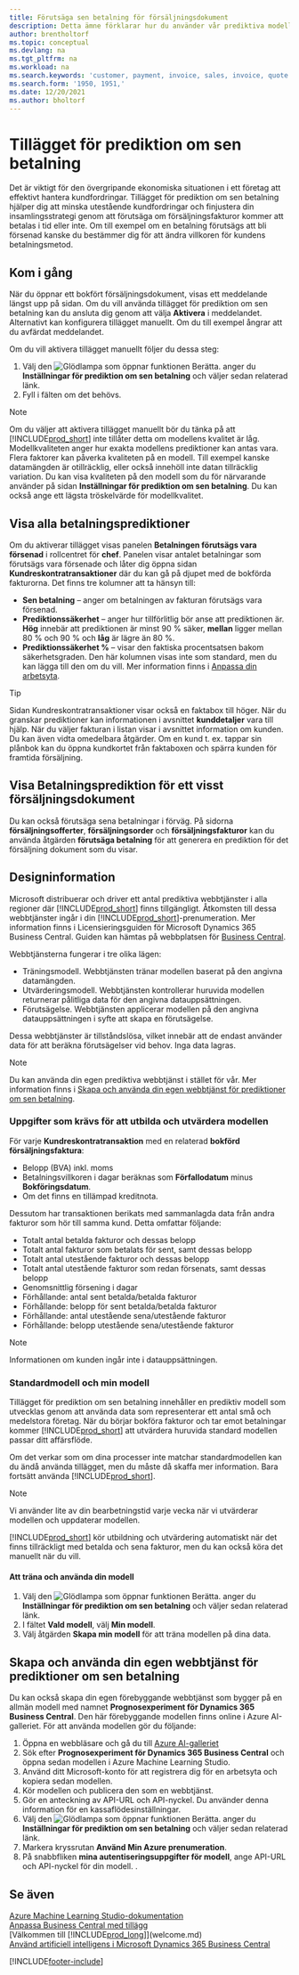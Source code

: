 ```yaml
---
title: Förutsäga sen betalning för försäljningsdokument
description: Detta ämne förklarar hur du använder vår prediktiva modell för att förutsäga om en faktura kommer att betalas i tid eller inte.
author: brentholtorf
ms.topic: conceptual
ms.devlang: na
ms.tgt_pltfrm: na
ms.workload: na
ms.search.keywords: 'customer, payment, invoice, sales, invoice, quote'
ms.search.form: '1950, 1951,'
ms.date: 12/20/2021
ms.author: bholtorf
---
```

# <a name="the-late-payment-prediction-extension"></a>Tillägget för prediktion om sen betalning

Det är viktigt för den övergripande ekonomiska situationen i ett företag att effektivt hantera kundfordringar. Tillägget för prediktion om sen betalning hjälper dig att minska utestående kundfordringar och finjustera din insamlingsstrategi genom att förutsäga om försäljningsfakturor kommer att betalas i tid eller inte. Om till exempel om en betalning förutsägs att bli försenad kanske du bestämmer dig för att ändra villkoren för kundens betalningsmetod.

## <a name="getting-started"></a>Kom i gång

När du öppnar ett bokfört försäljningsdokument, visas ett meddelande längst upp på sidan. Om du vill använda tillägget för prediktion om sen betalning kan du ansluta dig genom att välja **Aktivera** i meddelandet. Alternativt kan konfigurera tillägget manuellt. Om du till exempel ångrar att du avfärdat meddelandet.  

Om du vill aktivera tillägget manuellt följer du dessa steg:

1. Välj den ![Glödlampa som öppnar funktionen Berätta.](media/ui-search/search_small.png "Berätta för mig vad du vill göra") anger du **Inställningar för prediktion om sen betalning** och väljer sedan relaterad länk.  
2. Fyll i fälten om det behövs.

> [!NOTE]
> Om du väljer att aktivera tillägget manuellt bör du tänka på att [!INCLUDE[prod_short](includes/prod_short.md)] inte tillåter detta om modellens kvalitet är låg. Modellkvaliteten anger hur exakta modellens prediktioner kan antas vara. Flera faktorer kan påverka kvaliteten på en modell. Till exempel kanske datamängden är otillräcklig, eller också innehöll inte datan tillräcklig variation. Du kan visa kvaliteten på den modell som du för närvarande använder på sidan **Inställningar för prediktion om sen betalning**. Du kan också ange ett lägsta tröskelvärde för modellkvalitet.   

## <a name="viewing-all-payment-predictions"></a>Visa alla betalningsprediktioner

Om du aktiverar tillägget visas panelen **Betalningen förutsägs vara försenad** i rollcentret för **chef**. Panelen visar antalet betalningar som förutsägs vara försenade och låter dig öppna sidan **Kundreskontratransaktioner** där du kan gå på djupet med de bokförda fakturorna. Det finns tre kolumner att ta hänsyn till:  

* **Sen betalning** – anger om betalningen av fakturan förutsägs vara försenad.
* **Prediktionssäkerhet** – anger hur tillförlitlig bör anse att prediktionen är. **Hög** innebär att prediktionen är minst 90 % säker, **mellan** ligger mellan 80 % och 90 % och **låg** är lägre än 80 %.
* **Prediktionssäkerhet %** – visar den faktiska procentsatsen bakom säkerhetsgraden. Den här kolumnen visas inte som standard, men du kan lägga till den om du vill. Mer information finns i [Anpassa din arbetsyta](ui-personalization-user.md).

> [!TIP]
> Sidan Kundreskontratransaktioner visar också en faktabox till höger. När du granskar prediktioner kan informationen i avsnittet **kunddetaljer** vara till hjälp. När du väljer fakturan i listan visar i avsnittet information om kunden. Du kan även vidta omedelbara åtgärder. Om en kund t. ex. tappar sin plånbok kan du öppna kundkortet från faktaboxen och spärra kunden för framtida försäljning.  

## <a name="viewing-a-payment-prediction-for-a-specific-sales-document"></a>Visa Betalningsprediktion för ett visst försäljningsdokument

Du kan också förutsäga sena betalningar i förväg. På sidorna **försäljningsofferter**, **försäljningsorder** och **försäljningsfakturor** kan du använda åtgärden **förutsäga betalning** för att generera en prediktion för det försäljning dokument som du visar.

<!--## Scheduling Payment Predictions
On the **Late Payment Prediction Setup** page you can schedule updates to payment predictions for a time that is convenient for you. -->

## <a name="design-details"></a>Designinformation

Microsoft distribuerar och driver ett antal prediktiva webbtjänster i alla regioner där [!INCLUDE[prod_short](includes/prod_short.md)] finns tillgängligt. Åtkomsten till dessa webbtjänster ingår i din [!INCLUDE[prod_short](includes/prod_short.md)]-prenumeration. Mer information finns i Licensieringsguiden för Microsoft Dynamics 365 Business Central. Guiden kan hämtas på webbplatsen för [Business Central](https://dynamics.microsoft.com/business-central/overview/).

Webbtjänsterna fungerar i tre olika lägen:

* Träningsmodell. Webbtjänsten tränar modellen baserat på den angivna datamängden.
* Utvärderingsmodell. Webbtjänsten kontrollerar huruvida modellen returnerar pålitliga data för den angivna datauppsättningen.
* Förutsägelse. Webbtjänsten applicerar modellen på den angivna datauppsättningen i syfte att skapa en förutsägelse.

Dessa webbtjänster är tillståndslösa, vilket innebär att de endast använder data för att beräkna förutsägelser vid behov. Inga data lagras. 

> [!NOTE]  
> Du kan använda din egen prediktiva webbtjänst i stället för vår. Mer information finns i [Skapa och använda din egen webbtjänst för prediktioner om sen betalning](#AnchorText).

### <a name="data-required-to-train-and-evaluate-the-model"></a>Uppgifter som krävs för att utbilda och utvärdera modellen

För varje **Kundreskontratransaktion** med en relaterad **bokförd försäljningsfaktura**:

* Belopp (BVA) inkl. moms
* Betalningsvillkoren i dagar beräknas som **Förfallodatum** minus **Bokföringsdatum**.
* Om det finns en tillämpad kreditnota. 

Dessutom har transaktionen berikats med sammanlagda data från andra fakturor som hör till samma kund. Detta omfattar följande:

- Totalt antal betalda fakturor och dessas belopp
- Totalt antal fakturor som betalats för sent, samt dessas belopp
- Totalt antal utestående fakturor och dessas belopp
- Totalt antal utestående fakturor som redan försenats, samt dessas belopp
- Genomsnittlig försening i dagar
- Förhållande: antal sent betalda/betalda fakturor
- Förhållande: belopp för sent betalda/betalda fakturor
- Förhållande: antal utestående sena/utestående fakturor
- Förhållande: belopp utestående sena/utestående fakturor

> [!NOTE]
> Informationen om kunden ingår inte i datauppsättningen.

### <a name="standard-model-and-my-model"></a>Standardmodell och min modell

Tillägget för prediktion om sen betalning innehåller en prediktiv modell som utvecklas genom att använda data som representerar ett antal små och medelstora företag. När du börjar bokföra fakturor och tar emot betalningar kommer [!INCLUDE[prod_short](includes/prod_short.md)] att utvärdera huruvida standard modellen passar ditt affärsflöde. 

Om det verkar som om dina processer inte matchar standardmodellen kan du ändå använda tillägget, men du måste då skaffa mer information. Bara fortsätt använda [!INCLUDE[prod_short](includes/prod_short.md)].
> [!NOTE]
> Vi använder lite av din bearbetningstid varje vecka när vi utvärderar modellen och uppdaterar modellen. 

[!INCLUDE[prod_short](includes/prod_short.md)] kör utbildning och utvärdering automatiskt när det finns tillräckligt med betalda och sena fakturor, men du kan också köra det manuellt när du vill.

#### <a name="to-train-and-use-your-model"></a>Att träna och använda din modell

1. Välj den ![Glödlampa som öppnar funktionen Berätta.](media/ui-search/search_small.png "Berätta för mig vad du vill göra") anger du **Inställningar för prediktion om sen betalning** och väljer sedan relaterad länk.  
2. I fältet **Vald modell**, välj **Min modell**.
3. Välj åtgärden **Skapa min modell** för att träna modellen på dina data.  

## <a name="a-nameanchortext-acreate-and-use-your-own-predictive-web-service-for-late-payment-prediction"></a><a name="AnchorText"> </a>Skapa och använda din egen webbtjänst för prediktioner om sen betalning

Du kan också skapa din egen förebyggande webbtjänst som bygger på en allmän modell med namnet **Prognosexperiment för Dynamics 365 Business Central**. Den här förebyggande modellen finns online i Azure AI-galleriet. För att använda modellen gör du följande:  

1. Öppna en webbläsare och gå du till [Azure AI-galleriet](https://go.microsoft.com/fwlink/?linkid=2086310)  
2. Sök efter **Prognosexperiment för Dynamics 365 Business Central** och öppna sedan modellen i Azure Machine Learning Studio.  
3. Använd ditt Microsoft-konto för att registrera dig för en arbetsyta och kopiera sedan modellen.  
4. Kör modellen och publicera den som en webbtjänst.  
5. Gör en anteckning av API-URL och API-nyckel. Du använder denna information för en kassaflödesinställningar.  
6. Välj den ![Glödlampa som öppnar funktionen Berätta.](media/ui-search/search_small.png "Berätta för mig vad du vill göra") anger du **Inställningar för prediktion om sen betalning** och väljer sedan relaterad länk.  
7. Markera kryssrutan **Använd Min Azure prenumeration**.
8. På snabbfliken **mina autentiseringsuppgifter för modell**, ange API-URL och API-nyckel för din modell.  .  

## <a name="see-also"></a>Se även

[Azure Machine Learning Studio-dokumentation](/azure/machine-learning/classic/)  
[Anpassa Business Central med tillägg](ui-extensions.md)  
[Välkommen till [!INCLUDE[prod_long](includes/prod_long.md)]](welcome.md)  
[Använd artificiell intelligens i Microsoft Dynamics 365 Business Central](/training/paths/use-artificial-intelligence/)  

[!INCLUDE[footer-include](includes/footer-banner.md)]
